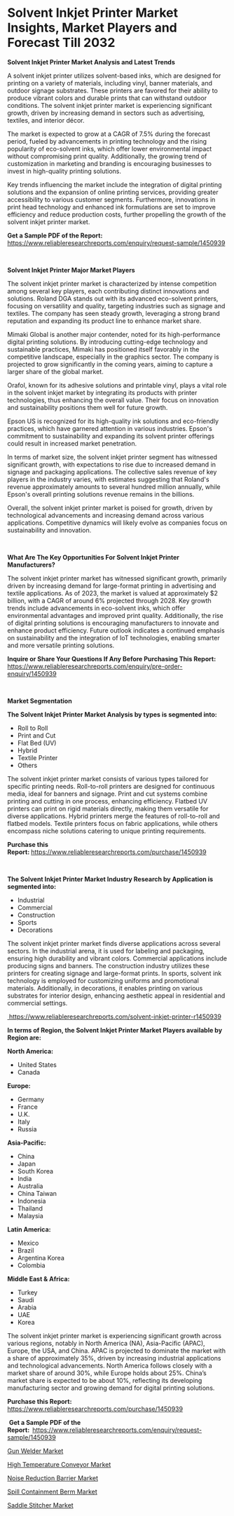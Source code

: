 <p><h1>Solvent Inkjet Printer Market Insights, Market Players and Forecast Till 2032</h1></p><p><strong>Solvent Inkjet Printer Market Analysis and Latest Trends</strong></p>
<p><p>A solvent inkjet printer utilizes solvent-based inks, which are designed for printing on a variety of materials, including vinyl, banner materials, and outdoor signage substrates. These printers are favored for their ability to produce vibrant colors and durable prints that can withstand outdoor conditions. The solvent inkjet printer market is experiencing significant growth, driven by increasing demand in sectors such as advertising, textiles, and interior décor.</p><p>The market is expected to grow at a CAGR of 7.5% during the forecast period, fueled by advancements in printing technology and the rising popularity of eco-solvent inks, which offer lower environmental impact without compromising print quality. Additionally, the growing trend of customization in marketing and branding is encouraging businesses to invest in high-quality printing solutions. </p><p>Key trends influencing the market include the integration of digital printing solutions and the expansion of online printing services, providing greater accessibility to various customer segments. Furthermore, innovations in print head technology and enhanced ink formulations are set to improve efficiency and reduce production costs, further propelling the growth of the solvent inkjet printer market.</p></p>
<p><strong>Get a Sample PDF of the Report:&nbsp;</strong> <a href="https://www.reliableresearchreports.com/enquiry/request-sample/1450939?utm_campaign=37&utm_medium=2&utm_source=Github&utm_content=ia&utm_term=17022025&utm_id=solvent-inkjet-printer">https://www.reliableresearchreports.com/enquiry/request-sample/1450939</a></p>
<p>&nbsp;</p>
<p><strong>Solvent Inkjet Printer Major Market Players</strong></p>
<p><p>The solvent inkjet printer market is characterized by intense competition among several key players, each contributing distinct innovations and solutions. Roland DGA stands out with its advanced eco-solvent printers, focusing on versatility and quality, targeting industries such as signage and textiles. The company has seen steady growth, leveraging a strong brand reputation and expanding its product line to enhance market share.</p><p>Mimaki Global is another major contender, noted for its high-performance digital printing solutions. By introducing cutting-edge technology and sustainable practices, Mimaki has positioned itself favorably in the competitive landscape, especially in the graphics sector. The company is projected to grow significantly in the coming years, aiming to capture a larger share of the global market.</p><p>Orafol, known for its adhesive solutions and printable vinyl, plays a vital role in the solvent inkjet market by integrating its products with printer technologies, thus enhancing the overall value. Their focus on innovation and sustainability positions them well for future growth.</p><p>Epson US is recognized for its high-quality ink solutions and eco-friendly practices, which have garnered attention in various industries. Epson's commitment to sustainability and expanding its solvent printer offerings could result in increased market penetration.</p><p>In terms of market size, the solvent inkjet printer segment has witnessed significant growth, with expectations to rise due to increased demand in signage and packaging applications. The collective sales revenue of key players in the industry varies, with estimates suggesting that Roland's revenue approximately amounts to several hundred million annually, while Epson's overall printing solutions revenue remains in the billions.</p><p>Overall, the solvent inkjet printer market is poised for growth, driven by technological advancements and increasing demand across various applications. Competitive dynamics will likely evolve as companies focus on sustainability and innovation.</p></p>
<p>&nbsp;</p>
<p><strong>What Are The Key Opportunities For Solvent Inkjet Printer Manufacturers?</strong></p>
<p><p>The solvent inkjet printer market has witnessed significant growth, primarily driven by increasing demand for large-format printing in advertising and textile applications. As of 2023, the market is valued at approximately $2 billion, with a CAGR of around 6% projected through 2028. Key growth trends include advancements in eco-solvent inks, which offer environmental advantages and improved print quality. Additionally, the rise of digital printing solutions is encouraging manufacturers to innovate and enhance product efficiency. Future outlook indicates a continued emphasis on sustainability and the integration of IoT technologies, enabling smarter and more versatile printing solutions.</p></p>
<p><strong>Inquire or Share Your Questions If Any Before Purchasing This Report:</strong> <a href="https://www.reliableresearchreports.com/enquiry/pre-order-enquiry/1450939?utm_campaign=37&utm_medium=2&utm_source=Github&utm_content=ia&utm_term=17022025&utm_id=solvent-inkjet-printer">https://www.reliableresearchreports.com/enquiry/pre-order-enquiry/1450939</a></p>
<p>&nbsp;</p>
<p><strong>Market Segmentation</strong></p>
<p><strong>The Solvent Inkjet Printer Market Analysis by types is segmented into:</strong></p>
<p><ul><li>Roll to Roll</li><li>Print and Cut</li><li>Flat Bed (UV)</li><li>Hybrid</li><li>Textile Printer</li><li>Others</li></ul></p>
<p><p>The solvent inkjet printer market consists of various types tailored for specific printing needs. Roll-to-roll printers are designed for continuous media, ideal for banners and signage. Print and cut systems combine printing and cutting in one process, enhancing efficiency. Flatbed UV printers can print on rigid materials directly, making them versatile for diverse applications. Hybrid printers merge the features of roll-to-roll and flatbed models. Textile printers focus on fabric applications, while others encompass niche solutions catering to unique printing requirements.</p></p>
<p><strong>Purchase this Report:&nbsp;</strong><a href="https://www.reliableresearchreports.com/purchase/1450939?utm_campaign=37&utm_medium=2&utm_source=Github&utm_content=ia&utm_term=17022025&utm_id=solvent-inkjet-printer">https://www.reliableresearchreports.com/purchase/1450939</a></p>
<p>&nbsp;</p>
<p><strong>The Solvent Inkjet Printer Market Industry Research by Application is segmented into:</strong></p>
<p><ul><li>Industrial</li><li>Commercial</li><li>Construction</li><li>Sports</li><li>Decorations</li></ul></p>
<p><p>The solvent inkjet printer market finds diverse applications across several sectors. In the industrial arena, it is used for labeling and packaging, ensuring high durability and vibrant colors. Commercial applications include producing signs and banners. The construction industry utilizes these printers for creating signage and large-format prints. In sports, solvent ink technology is employed for customizing uniforms and promotional materials. Additionally, in decorations, it enables printing on various substrates for interior design, enhancing aesthetic appeal in residential and commercial settings.</p></p>
<p><a href="https://www.reliableresearchreports.com/solvent-inkjet-printer-r1450939?utm_campaign=37&utm_medium=2&utm_source=Github&utm_content=ia&utm_term=17022025&utm_id=solvent-inkjet-printer">&nbsp;https://www.reliableresearchreports.com/solvent-inkjet-printer-r1450939</a></p>
<p><strong>In terms of Region, the Solvent Inkjet Printer Market Players available by Region are:</strong></p>
<p>
    <p> <strong> North America: </strong>
        <ul>
            <li>United States</li>
            <li>Canada</li>
        </ul>
        </p> 
    <p> <strong> Europe: </strong>
        <ul>
            <li>Germany</li>
            <li>France</li>
            <li>U.K.</li>
            <li>Italy</li>
            <li>Russia</li>
        </ul>
        </p> 
    <p> <strong> Asia-Pacific: </strong>
        <ul>
            <li>China</li>
            <li>Japan</li>
            <li>South Korea</li>
            <li>India</li>
            <li>Australia</li>
            <li>China Taiwan</li>
            <li>Indonesia</li>
            <li>Thailand</li>
            <li>Malaysia</li>
        </ul>
        </p> 
    <p> <strong> Latin America: </strong>
        <ul>
            <li>Mexico</li>
            <li>Brazil</li>
            <li>Argentina Korea</li>
            <li>Colombia</li>
        </ul>
        </p> 
    <p> <strong> Middle East & Africa: </strong>
        <ul>
            <li>Turkey</li>
            <li>Saudi</li>
            <li>Arabia</li>
            <li>UAE</li>
            <li>Korea</li>
        </ul>
    </p>
    </p>
<p><p>The solvent inkjet printer market is experiencing significant growth across various regions, notably in North America (NA), Asia-Pacific (APAC), Europe, the USA, and China. APAC is projected to dominate the market with a share of approximately 35%, driven by increasing industrial applications and technological advancements. North America follows closely with a market share of around 30%, while Europe holds about 25%. China’s market share is expected to be about 10%, reflecting its developing manufacturing sector and growing demand for digital printing solutions.</p></p>
<p><strong>Purchase this Report: </strong><a href="https://www.reliableresearchreports.com/purchase/1450939?utm_campaign=37&utm_medium=2&utm_source=Github&utm_content=ia&utm_term=17022025&utm_id=solvent-inkjet-printer">https://www.reliableresearchreports.com/purchase/1450939</a></p>
<p>&nbsp;<strong>Get a Sample PDF of the Report:&nbsp;&nbsp;</strong><a href="https://www.reliableresearchreports.com/enquiry/request-sample/1450939?utm_campaign=37&utm_medium=2&utm_source=Github&utm_content=ia&utm_term=17022025&utm_id=solvent-inkjet-printer">https://www.reliableresearchreports.com/enquiry/request-sample/1450939</a></p>
<p><strong></strong></p>
<p><p><a href="https://github.com/swietanasso/Market-Research-Report-List-1/blob/main/gun-welder-market.md?utm_campaign=37&utm_medium=2&utm_source=Github&utm_content=ia&utm_term=17022025&utm_id=solvent-inkjet-printer">Gun Welder Market</a></p><p><a href="https://github.com/shadnfamoza/Market-Research-Report-List-1/blob/main/high-temperature-conveyor-market.md?utm_campaign=37&utm_medium=2&utm_source=Github&utm_content=ia&utm_term=17022025&utm_id=solvent-inkjet-printer">High Temperature Conveyor Market</a></p><p><a href="https://github.com/porstheftyux/Market-Research-Report-List-1/blob/main/noise-reduction-barrier-market.md?utm_campaign=37&utm_medium=2&utm_source=Github&utm_content=ia&utm_term=17022025&utm_id=solvent-inkjet-printer">Noise Reduction Barrier Market</a></p><p><a href="https://github.com/samesdufloiw/Market-Research-Report-List-1/blob/main/spill-containment-berm-market.md?utm_campaign=37&utm_medium=2&utm_source=Github&utm_content=ia&utm_term=17022025&utm_id=solvent-inkjet-printer">Spill Containment Berm Market</a></p><p><a href="https://github.com/normiaooghe3/Market-Research-Report-List-1/blob/main/saddle-stitcher-market.md?utm_campaign=37&utm_medium=2&utm_source=Github&utm_content=ia&utm_term=17022025&utm_id=solvent-inkjet-printer">Saddle Stitcher Market</a></p></p>
